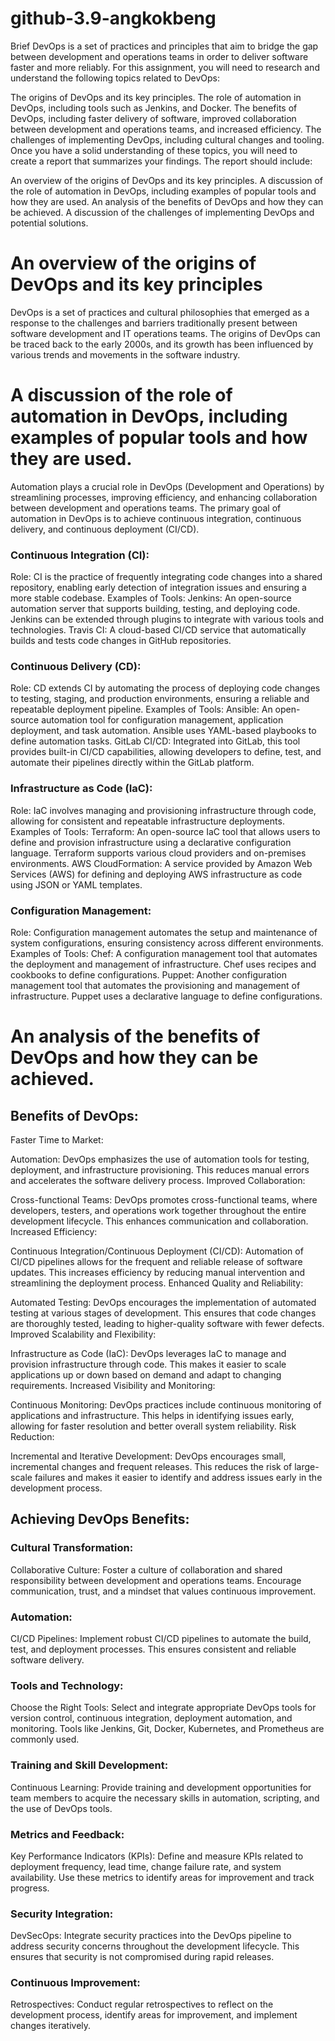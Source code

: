 # github-3.9-angkokbeng
Brief
DevOps is a set of practices and principles that aim to bridge the gap between development and operations teams in order to deliver software faster and more reliably. For this assignment, you will need to research and understand the following topics related to DevOps:

The origins of DevOps and its key principles.
The role of automation in DevOps, including tools such as Jenkins, and Docker.
The benefits of DevOps, including faster delivery of software, improved collaboration between development and operations teams, and increased efficiency.
The challenges of implementing DevOps, including cultural changes and tooling.
Once you have a solid understanding of these topics, you will need to create a report that summarizes your findings. The report should include:

An overview of the origins of DevOps and its key principles.
A discussion of the role of automation in DevOps, including examples of popular tools and how they are used.
An analysis of the benefits of DevOps and how they can be achieved.
A discussion of the challenges of implementing DevOps and potential solutions.

# An overview of the origins of DevOps and its key principles

DevOps is a set of practices and cultural philosophies that emerged as a response to the challenges and barriers traditionally present between software development and IT operations teams. The origins of DevOps can be traced back to the early 2000s, and its growth has been influenced by various trends and movements in the software industry.

# A discussion of the role of automation in DevOps, including examples of popular tools and how they are used.

Automation plays a crucial role in DevOps (Development and Operations) by streamlining processes, improving efficiency, and enhancing collaboration between development and operations teams. The primary goal of automation in DevOps is to achieve continuous integration, continuous delivery, and continuous deployment (CI/CD).

### Continuous Integration (CI):

Role: CI is the practice of frequently integrating code changes into a shared repository, enabling early detection of integration issues and ensuring a more stable codebase.
Examples of Tools:
Jenkins: An open-source automation server that supports building, testing, and deploying code. Jenkins can be extended through plugins to integrate with various tools and technologies.
Travis CI: A cloud-based CI/CD service that automatically builds and tests code changes in GitHub repositories.

### Continuous Delivery (CD):

Role: CD extends CI by automating the process of deploying code changes to testing, staging, and production environments, ensuring a reliable and repeatable deployment pipeline.
Examples of Tools:
Ansible: An open-source automation tool for configuration management, application deployment, and task automation. Ansible uses YAML-based playbooks to define automation tasks.
GitLab CI/CD: Integrated into GitLab, this tool provides built-in CI/CD capabilities, allowing developers to define, test, and automate their pipelines directly within the GitLab platform.

### Infrastructure as Code (IaC):

Role: IaC involves managing and provisioning infrastructure through code, allowing for consistent and repeatable infrastructure deployments.
Examples of Tools:
Terraform: An open-source IaC tool that allows users to define and provision infrastructure using a declarative configuration language. Terraform supports various cloud providers and on-premises environments.
AWS CloudFormation: A service provided by Amazon Web Services (AWS) for defining and deploying AWS infrastructure as code using JSON or YAML templates.

### Configuration Management:

Role: Configuration management automates the setup and maintenance of system configurations, ensuring consistency across different environments.
Examples of Tools:
Chef: A configuration management tool that automates the deployment and management of infrastructure. Chef uses recipes and cookbooks to define configurations.
Puppet: Another configuration management tool that automates the provisioning and management of infrastructure. Puppet uses a declarative language to define configurations.

# An analysis of the benefits of DevOps and how they can be achieved.

## Benefits of DevOps:
Faster Time to Market:

Automation: DevOps emphasizes the use of automation tools for testing, deployment, and infrastructure provisioning. This reduces manual errors and accelerates the software delivery process.
Improved Collaboration:

Cross-functional Teams: DevOps promotes cross-functional teams, where developers, testers, and operations work together throughout the entire development lifecycle. This enhances communication and collaboration.
Increased Efficiency:

Continuous Integration/Continuous Deployment (CI/CD): Automation of CI/CD pipelines allows for the frequent and reliable release of software updates. This increases efficiency by reducing manual intervention and streamlining the deployment process.
Enhanced Quality and Reliability:

Automated Testing: DevOps encourages the implementation of automated testing at various stages of development. This ensures that code changes are thoroughly tested, leading to higher-quality software with fewer defects.
Improved Scalability and Flexibility:

Infrastructure as Code (IaC): DevOps leverages IaC to manage and provision infrastructure through code. This makes it easier to scale applications up or down based on demand and adapt to changing requirements.
Increased Visibility and Monitoring:

Continuous Monitoring: DevOps practices include continuous monitoring of applications and infrastructure. This helps in identifying issues early, allowing for faster resolution and better overall system reliability.
Risk Reduction:

Incremental and Iterative Development: DevOps encourages small, incremental changes and frequent releases. This reduces the risk of large-scale failures and makes it easier to identify and address issues early in the development process.

## Achieving DevOps Benefits:

### Cultural Transformation:

Collaborative Culture: Foster a culture of collaboration and shared responsibility between development and operations teams. Encourage communication, trust, and a mindset that values continuous improvement.

### Automation:

CI/CD Pipelines: Implement robust CI/CD pipelines to automate the build, test, and deployment processes. This ensures consistent and reliable software delivery.

### Tools and Technology:

Choose the Right Tools: Select and integrate appropriate DevOps tools for version control, continuous integration, deployment automation, and monitoring. Tools like Jenkins, Git, Docker, Kubernetes, and Prometheus are commonly used.

### Training and Skill Development:

Continuous Learning: Provide training and development opportunities for team members to acquire the necessary skills in automation, scripting, and the use of DevOps tools.

### Metrics and Feedback:

Key Performance Indicators (KPIs): Define and measure KPIs related to deployment frequency, lead time, change failure rate, and system availability. Use these metrics to identify areas for improvement and track progress.

### Security Integration:

DevSecOps: Integrate security practices into the DevOps pipeline to address security concerns throughout the development lifecycle. This ensures that security is not compromised during rapid releases.

### Continuous Improvement:

Retrospectives: Conduct regular retrospectives to reflect on the development process, identify areas for improvement, and implement changes iteratively.